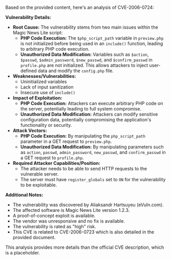 Based on the provided content, here's an analysis of CVE-2006-0724:

**Vulnerability Details:**

*   **Root Cause:** The vulnerability stems from two main issues within the Magic News Lite script:
    *   **PHP Code Execution:** The `$php_script_path` variable in `preview.php` is not initialized before being used in an `include()` function, leading to arbitrary PHP code execution.
    *   **Unauthorized Data Modification:** Variables such as `$action`, `$passwd`, `$admin_password`, `$new_passwd`, and `$confirm_passwd` in `profile.php` are not initialized. This allows attackers to inject user-defined data and modify the `config.php` file.
*   **Weaknesses/Vulnerabilities:**
    *   Uninitialized variables
    *   Lack of input sanitization
    *   Insecure use of `include()`
*   **Impact of Exploitation:**
    *   **PHP Code Execution:** Attackers can execute arbitrary PHP code on the server, potentially leading to full system compromise.
    *   **Unauthorized Data Modification:** Attackers can modify sensitive configuration data, potentially compromising the application's functionality or security.
*   **Attack Vectors:**
    *   **PHP Code Execution:** By manipulating the `php_script_path` parameter in a GET request to `preview.php`.
    *   **Unauthorized Data Modification:** By manipulating parameters such as `action`, `passwd`, `admin_password`, `new_passwd`, and `confirm_passwd` in a GET request to `profile.php`.
*   **Required Attacker Capabilities/Position:**
    *   The attacker needs to be able to send HTTP requests to the vulnerable server.
    *   The server must have `register_globals` set to `ON` for the vulnerability to be exploitable.

**Additional Notes:**

*   The vulnerability was discovered by Aliaksandr Hartsuyeu (eVuln.com).
*   The affected software is Magic News Lite version 1.2.3.
*   A proof-of-concept exploit is available.
*   The vendor was unresponsive and no fix is available.
*   The vulnerability is rated as "high" risk.
*  This CVE is related to CVE-2006-0723 which is also detailed in the provided document.

This analysis provides more details than the official CVE description, which is a placeholder.